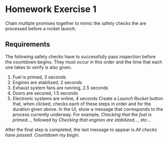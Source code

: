 # Homework Exercise 1
Chain multiple promises together to mimic the safety checks the are processed before a rocket launch.

## Requirements
The following safety checks have to successfully pass inspection before the countdown begins. They must occur in this order and the time that each one takes to verify is also given.
1. Fuel is primed, 3 seconds
2. Engines are stabilized, 2 seconds
3. Exhaust system fans are running, 2.5 seconds
4. Doors are secured, 1.5 seconds
5. Electronic systems are online, 4 seconds
Create a _Launch Rocket_ button that, when clicked, checks each of these steps in order and for the duration given above. In the UI, show a message that corresponds to the process currently underway. For example, _Checking that the fuel is primed..._, followed by _Checking that engines are stabilized..._, etc...

After the final step is completed, the last message to appear is _All checks have passed. Countdown my begin._
